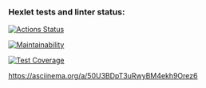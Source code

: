 ### Hexlet tests and linter status:
[![Actions Status](https://github.com/OzhoginCode/frontend-project-46/workflows/hexlet-check/badge.svg)](https://github.com/OzhoginCode/frontend-project-46/actions)

[![Maintainability](https://api.codeclimate.com/v1/badges/7ffb352f86caf81d4290/maintainability)](https://codeclimate.com/github/OzhoginCode/frontend-project-46/maintainability)

[![Test Coverage](https://api.codeclimate.com/v1/badges/7ffb352f86caf81d4290/test_coverage)](https://codeclimate.com/github/OzhoginCode/frontend-project-46/test_coverage)

https://asciinema.org/a/50U3BDpT3uRwyBM4ekh9Orez6
